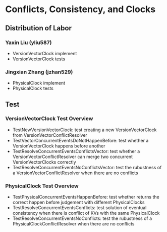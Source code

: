 # Conflicts, Consistency, and Clocks
## Distribution of Labor
### Yaxin Liu (yliu587)
* VersionVectorClock implement
* VersionVectorClock tests

### Jingxian Zhang (jzhan529)
* PhysicalClock implement
* PhysicalClock tests

## Test
### VersionVectorClock Test Overview

* TestNewVersionVectorClock: test creating a new VersionVectorClock from VersionVectorConflictResolver
* TestVectorConcurrentEventsDoNotHappenBefore: test whether a VersionVectorClock happens before another
* TestResolveConcurrentEventsConflictsVector: test whether a VersionVectorConflictResolver can merge two concurrent VersionVectorClocks correctly
* TestResolveConcurrentEventsNoConflictsVector: test the rubustness of a VersionVectorConflictResolver when there are no conflicts

### PhysicalClock Test Overview

* TestPhysicalConcurrentEventsHappenBefore: test whether returns the correct happen before judgement with different PhysicalClocks
* TestResolveConcurrentEventsConflicts: test solution of eventual consistency when there is conflict of KVs with the same PhysicalClock
* TestResolveConcurrentEventsNoConflicts: test the rubustness of a PhysicalClockConflictResolver when there are no conflicts
